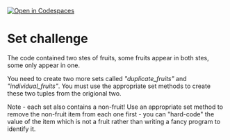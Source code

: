 [![Open in Codespaces](https://classroom.github.com/assets/launch-codespace-2972f46106e565e64193e422d61a12cf1da4916b45550586e14ef0a7c637dd04.svg)](https://classroom.github.com/open-in-codespaces?assignment_repo_id=15986932)
# Set challenge

The code contained two stes of fruits, some fruits appear in both stes, some only appear in one.

You need to create two more sets called _"duplicate_fruits"_ and _"individual_fruits"_. You must use the appropriate set methods to create these two tuples from the origional two.

Note - each set also contains a non-fruit! Use an appropriate set method to remove the non-fruit item from each one first - you can "hard-code" the value of the item which is not a fruit rather than writing a fancy program to identify it.